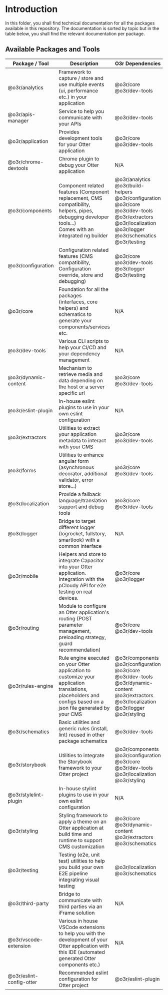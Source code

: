 # Introduction
In this folder, you shall find technical documentation for all the packages available in this repository.
The documentation is sorted by topic but in the table below, you shall find the relevant documentation per package.

## Available Packages and Tools
| Package / Tool           | Description                                                                                                                                                    | O3r Dependencies                                                                                                                                                                                             | related documentation                                                                                                                                                                                                                                                                                                                                                                                                                    |
|--------------------------|----------------------------------------------------------------------------------------------------------------------------------------------------------------|--------------------------------------------------------------------------------------------------------------------------------------------------------------------------------------------------------------|------------------------------------------------------------------------------------------------------------------------------------------------------------------------------------------------------------------------------------------------------------------------------------------------------------------------------------------------------------------------------------------------------------------------------------------|
| @o3r/analytics           | Framework to capture / store and use multiple events (ui, performance etc.) in your application                                                                | @o3r/core <br/> @o3r/dev-tools                                                                                                                                                                               | [ANALYTICS](./analytics/ANALYTICS.md)<br/>[TRACK_EVENTS](./analytics/TRACK_EVENTS.md)                                                                                                                                                                                                                                                                                                                                                    |
| @o3r/apis-manager        | Service to help you communicate with your APIs                                                                                                                 | @o3r/dev-tools                                                                                                                                                                                               | [API_MANAGER](./apis-manager/API_MANAGER.md)                                                                                                                                                                                                                                                                                                                                                                                             |
| @o3r/application         | Provides development tools for your Otter application                                                                                                          | @o3r/core <br/> @o3r/dev-tools                                                                                                                                                                               |                                                                                                                                                                                                                                                                                                                                                                                                                                          |
| @o3r/chrome-devtools     | Chrome plugin to debug your Otter application                                                                                                                  | N/A                                                                                                                                                                                                          | [chrome-devtools](./dev-tools/chrome-devtools.md)                                                                                                                                                                                                                                                                                                                                                                                        |
| @o3r/components          | Component related features (Component replacement, CMS compatibility, helpers, pipes, debugging developer tools...) <br/> Comes with an integrated ng builder  | @o3r/analytics <br/> @o3r/build-helpers <br/> @o3r/configuration <br/> @o3r/core <br> @o3r/dev-tools <br/> @o3r/extractors <br/> @o3r/localization <br/> @o3r/logger <br> @o3r/schematics <br/> @o3r/testing | [COMPONENT_STRUCTURE](./components/COMPONENT_STRUCTURE.md) <br/> [COMPONENT_STYLE_OVERRIDE](./components/COMPONENT_STYLE_OVERRIDE.md) <br/> [CONTAINER_PRESENTER](./components/CONTAINER_PRESENTER.md) <br/> [FIXTURES](./components/FIXTURES.md) <br/> [NAMING_CONVENTION](./components/NAMING_CONVENTION.md) <br/> [COMPONENT_REPLACEMENT](./components/COMPONENT_REPLACEMENT.md) <br/> [CMS_ADAPTERS](./cms-adapters/CMS_ADAPTERS.md) |
| @o3r/configuration       | Configuration related features (CMS compatibility, Configuration override, store and debugging)                                                                | @o3r/core <br/> @o3r/dev-tools <br/> @o3r/logger <br/> @o3r/testing                                                                                                                                          | [OVERVIEW](./configuration/OVERVIEW.md) <br/> [CONFIGURATION_SUPPORTED_EXTRACTOR](./configuration/CONFIGURATION_SUPPORTED_EXTRACTOR.md) <br/> [CUSTOMIZATION_PROVIDERS](./customization/CUSTOMIZATION_PROVIDERS.md) <br/> [UPDATE_Otter_CUSTOMIZATION](./customization/UPDATE_Otter_CUSTOMIZATION.md) <br/> [CMS_ADAPTERS](./cms-adapters/CMS_ADAPTERS.md)                                                                               |
| @o3r/core                | Foundation for all the packages (interfaces, core helpers) and schematics to generate your components/services etc.                                            | N/A                                                                                                                                                                                                          | [START_NEW_APPLICATION](./core/START_NEW_APPLICATION.md) <br/> [DEVELOPER](./core/DEVELOPER.md) <br/> [OTTER_ANGULAR_TOOLS](./core/OTTER_ANGULAR_TOOLS.md)                                                                                                                                                                                                                                                                               |                                                                                                                                                                |
| @o3r/dev-tools           | Various CLI scripts to help your CI/CD and your dependency management                                                                                          | N/A                                                                                                                                                                                                          | [DEV_TOOLS](./dev-tools/DEV_TOOLS.md)                                                                                                                                                                                                                                                                                                                                                                                                    |
| @o3r/dynamic-content     | Mechanism to retrieve media and data depending on the host or a server specific url                                                                            | @o3r/core <br/> @o3r/dev-tools                                                                                                                                                                               | [DYNAMIC_CONTENT](./dynamic-content/DYNAMIC_CONTENT.md) <br/> [LOCALHOST_MIDDLEWARE](./dev-tools/LOCALHOST_MIDDLEWARE.md)                                                                                                                                                                                                                                                                                                                |
| @o3r/eslint-plugin       | In-house eslint plugins to use in your own eslint configuration                                                                                                | N/A                                                                                                                                                                                                          | [eslint-plugin](./linter/eslint-plugin.md)                                                                                                                                                                                                                                                                                                                                                                                               |
| @o3r/extractors          | Utilities to extract your application metadata to interact with your CMS                                                                                       | @o3r/core <br/> @o3r/dev-tools                                                                                                                                                                               |                                                                                                                                                                                                                                                                                                                                                                                                                                          |
| @o3r/forms               | Utilities to enhance angular form (asynchronous decorator, additional validator, error store...)                                                               | @o3r/core <br/> @o3r/dev-tools                                                                                                                                                                               | [README](./forms/README.md) <br/> [FORM_ERRORS](./forms/FORM_ERRORS.md) <br/> [FORM_STRUCTURE](./forms/FORM_STRUCTURE.md) <br/> [FORM_SUBMIT_AND_INTERCOMMUNICATION](./forms/FORM_SUBMIT_AND_INTERCOMMUNICATION.md) <br/> [FORM_VALIDATION](./forms/FORM_VALIDATION.md)                                                                                                                                                                  |
| @o3r/localization        | Provide a fallback language/translation support and debug tools                                                                                                | @o3r/core <br/> @o3r/dev-tools                                                                                                                                                                               | [LOCALIZATION](./localization/LOCALIZATION.md) <br/> [CMS_ADAPTERS](./cms-adapters/CMS_ADAPTERS.md)                                                                                                                                                                                                                                                                                                                                      |
| @o3r/logger              | Bridge to target different logger (logrocket, fullstory, smartlook) with a common interface                                                                    | N/A                                                                                                                                                                                                          | [LOGS](./logger/LOGS.md)                                                                                                                                                                                                                                                                                                                                                                                                                 | 
| @o3r/mobile              | Helpers and store to integrate Capacitor into your Otter application. <br/> Integration with the pCloudy API for e2e testing on real devices.                  | @o3r/core <br/> @o3r/logger                                                                                                                                                                                  |                                                                                                                                                                                                                                                                                                                                                                                                                                          |
| @o3r/routing             | Module to configure an Otter application's routing (POST parameter management, preloading strategy, guard recommendation)                                      | @o3r/core <br/> @o3r/dev-tools                                                                                                                                                                               | [REQUEST_PARAMETERS_SERVICE](./routing/REQUEST_PARAMETERS_SERVICE.md) <br/> [ROUTING](./routing/ROUTING.md) <br/> [APP_SERVER_ROUTING](./routing/APP_SERVER_ROUTING.md)                                                                                                                                                                                                                                                                  |
| @o3r/rules-engine        | Rule engine executed on your Otter application to customize your application translations, placeholders and configs based on a json file generated by your CMS | @o3r/components <br/> @o3r/configuration <br/> @o3r/core <br/> @o3r/dev-tools <br/> @o3r/dynamic-content <br/> @o3r/extractors <br/> @o3r/localization <br/> @o3r/logger <br/> @o3r/styling                  | [how-it-works](./rules-engine/how-it-works.md) <br/> [how-to-use](./rules-engine/how-to-use.md) <br/> [examples](./rules-engine-core/examples.md) <br/> [facts](./rules-engine-core/facts.md) <br/> [operators](./rules-engine-core/operators.md) <br/> [rule](./rules-engine-core/rule.md) <br/> [ruleset](./rules-engine-core/ruleset.md) <br/> [CMS_ADAPTERS](./cms-adapters/CMS_ADAPTERS.md)                                         |
| @o3r/schematics          | Basic utilities and generic rules (install, lint) reused in other package schematics                                                                           | @o3r/dev-tools                                                                                                                                                                                               |
| @o3r/storybook           | Utilities to integrate the Storybook framework to your Otter project                                                                                           | @o3r/components <br/> @o3r/configuration <br/> @o3r/core <br/> @o3r/dev-tools <br/> @o3r/localization <br/> @o3r/styling                                                                                     | [STORYBOOK](./storybook/STORYBOOK.md)                                                                                                                                                                                                                                                                                                                                                                                                    |
| @o3r/stylelint-plugin    | In-house stylint plugins to use in your own eslint configuration                                                                                               | N/A                                                                                                                                                                                                          | [stylelint-plugin](./linter/stylelint-plugin.md)                                                                                                                                                                                                                                                                                                                                                                                         |
| @o3r/styling             | Styling framework to apply a theme on an Otter application at build time and runtime to support CMS customization                                              | @o3r/core <br/> @o3r/dynamic-content <br/> @o3r/extractors <br/> @o3r/schematics                                                                                                                             | [THEME](./styling/THEME.md) <br/> [TYPOGRAPHY](./styling/TYPOGRAPHY.md) <br/> [CMS_ADAPTERS](./cms-adapters/CMS_ADAPTERS.md)                                                                                                                                                                                                                                                                                                             |
| @o3r/testing             | Testing (e2e, unit test) utilities to help you build your own E2E pipeline integrating visual testing                                                          | @o3r/localization <br/> @o3r/schematics                                                                                                                                                                      | [POST_MESSAGE_INTERCEPTOR](./testing/POST_MESSAGE_INTERCEPTOR.md) <br/> [UNIT_TESTS_SETUP](./testing/UNIT_TESTS_SETUP.md)                                                                                                                                                                                                                                                                                                                |
| @o3r/third-party         | Bridge to communicate with third parties via an iFrame solution                                                                                                | N/A                                                                                                                                                                                                          |                                                                                                                                                                                                                                                                                                                                                                                                                                          |
| @o3r/vscode-extension    | Various in house VSCode extensions to help you with the development of your Otter application with this IDE (automated generated Otter components etc.)        | N/A                                                                                                                                                                                                          | [vscode-extension](./dev-tools/vscode-extension.md)                                                                                                                                                                                                                                                                                                                                                                                      |
| @o3r/eslint-config-otter | Recommended eslint configuration for Otter project                                                                                                             | @o3r/eslint-plugin                                                                                                                                                                                           | [eslint-config](./linter/eslint-config.md)                                                                                                                                                                                                                                                                                                                                                                                               | 
